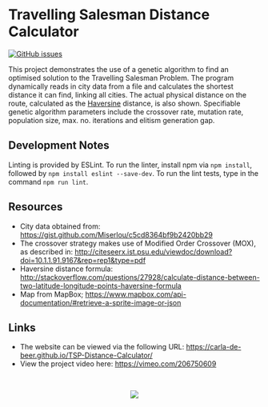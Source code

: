 # Travelling Salesman Distance Calculator
[![GitHub issues](https://img.shields.io/github/issues/Carla-de-Beer/Processing.svg?style=flat-square)](https://github.com/Carla-de-Beer/TSP-Distance-Calculator/issues)

This project demonstrates the use of a genetic algorithm to find an optimised solution to the Travelling Salesman Problem. The program dynamically reads in city data from a file and calculates the shortest distance it can find, linking all cities. The actual physical distance on the route, calculated as the [Haversine](https://en.wikipedia.org/wiki/Haversine_formula) distance, is also shown. Specifiable genetic algorithm parameters include the crossover rate, mutation rate, population size, max. no. iterations and elitism generation gap.

## Development Notes

Linting is provided by ESLint. To run the linter, install npm via `npm install`, followed by `npm install eslint --save-dev`. To run the lint tests, type in the command `npm run lint`.

## Resources
* City data obtained from: https://gist.github.com/Miserlou/c5cd8364bf9b2420bb29
* The crossover strategy makes use of Modified Order Crossover (MOX), as described in:
http://citeseerx.ist.psu.edu/viewdoc/download?doi=10.1.1.91.9167&rep=rep1&type=pdf
* Haversine distance formula:
http://stackoverflow.com/questions/27928/calculate-distance-between-two-latitude-longitude-points-haversine-formula
* Map from MapBox; https://www.mapbox.com/api-documentation/#retrieve-a-sprite-image-or-json

## Links
* The website can be viewed via the following URL: https://carla-de-beer.github.io/TSP-Distance-Calculator/
* View the project video here: https://vimeo.com/206750609

</br>
<p align="center">
  <img src="gif/TSP Distance Calculator.gif"/>
</p>
